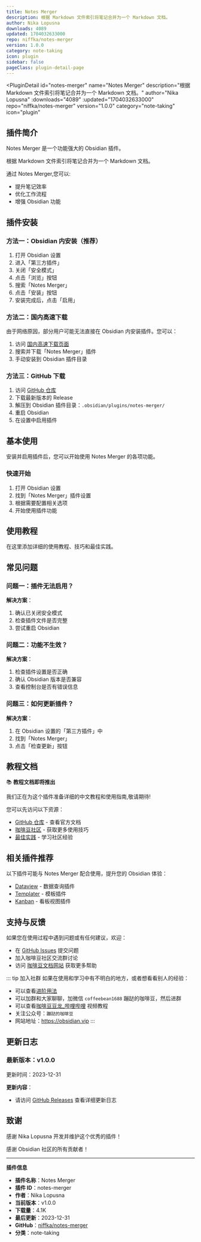 ```yaml
---
title: Notes Merger
description: 根据 Markdown 文件索引将笔记合并为一个 Markdown 文档。
author: Nika Lopusna
downloads: 4089
updated: 1704032633000
repo: niffka/notes-merger
version: 1.0.0
category: note-taking
icon: plugin
sidebar: false
pageClass: plugin-detail-page
---
```


<PluginDetail
  id="notes-merger"
  name="Notes Merger"
  description="根据 Markdown 文件索引将笔记合并为一个 Markdown 文档。"
  author="Nika Lopusna"
  :downloads="4089"
  :updated="1704032633000"
  repo="niffka/notes-merger"
  version="1.0.0"
  category="note-taking"
  icon="plugin"
>

<!-- AUTO_GENERATED_START -->
## 插件简介

Notes Merger 是一个功能强大的 Obsidian 插件。

根据 Markdown 文件索引将笔记合并为一个 Markdown 文档。

通过 Notes Merger,您可以:

- 提升笔记效率
- 优化工作流程
- 增强 Obsidian 功能

<!-- AUTO_GENERATED_END -->

<!-- AUTO_GENERATED_START -->
## 插件安装

### 方法一：Obsidian 内安装（推荐）

1. 打开 Obsidian 设置
2. 进入「第三方插件」
3. 关闭「安全模式」
4. 点击「浏览」按钮
5. 搜索「Notes Merger」
6. 点击「安装」按钮
7. 安装完成后，点击「启用」

### 方法二：国内高速下载

由于网络原因，部分用户可能无法直接在 Obsidian 内安装插件。您可以：

1. 访问 [国内高速下载页面](/zh/documentation/obsidian-plugins-download.html)
2. 搜索并下载「Notes Merger」插件
3. 手动安装到 Obsidian 插件目录

### 方法三：GitHub 下载

1. 访问 [GitHub 仓库](https://github.com/niffka/notes-merger)
2. 下载最新版本的 Release
3. 解压到 Obsidian 插件目录：`.obsidian/plugins/notes-merger/`
4. 重启 Obsidian
5. 在设置中启用插件

## 基本使用

安装并启用插件后，您可以开始使用 Notes Merger 的各项功能。

### 快速开始

1. 打开 Obsidian 设置
2. 找到「Notes Merger」插件设置
3. 根据需要配置相关选项
4. 开始使用插件功能

<!-- AUTO_GENERATED_END -->

<!-- CUSTOM_CONTENT_START:tutorial -->
## 使用教程

在这里添加详细的使用教程、技巧和最佳实践。

<!-- CUSTOM_CONTENT_END:tutorial -->

<!-- SHARED_CONTENT_START -->
## 常见问题

### 问题一：插件无法启用？

**解决方案**：
1. 确认已关闭安全模式
2. 检查插件文件是否完整
3. 尝试重启 Obsidian

### 问题二：功能不生效？

**解决方案**：
1. 检查插件设置是否正确
2. 确认 Obsidian 版本是否兼容
3. 查看控制台是否有错误信息

### 问题三：如何更新插件？

**解决方案**：
1. 在 Obsidian 设置的「第三方插件」中
2. 找到「Notes Merger」
3. 点击「检查更新」按钮

## 教程文档

📚 **教程文档即将推出**

我们正在为这个插件准备详细的中文教程和使用指南,敬请期待!

您可以先访问以下资源：
- [GitHub 仓库](https://github.com/niffka/notes-merger) - 查看官方文档
- [咖啡豆社区](/zh/bases/) - 获取更多使用技巧
- [最佳实践](/zh/best-practices/) - 学习社区经验

## 相关插件推荐

以下插件可能与 Notes Merger 配合使用，提升您的 Obsidian 体验：

- [Dataview](/zh/plugins/dataview.html) - 数据查询插件
- [Templater](/zh/plugins/templater-obsidian.html) - 模板插件
- [Kanban](/zh/plugins/obsidian-kanban.html) - 看板视图插件

## 支持与反馈

如果您在使用过程中遇到问题或有任何建议，欢迎：

- 在 [GitHub Issues](https://github.com/niffka/notes-merger/issues) 提交问题
- 加入咖啡豆社区交流群讨论
- 访问 [咖啡豆文档网站](https://obsidian.vip) 获取更多帮助

::: tip 加入社群
如果在使用和学习中有不明白的地方，或者想看看别人的经验：
- 可以查看[进阶用法](/zh/advanced)
- 可以加群和大家聊聊，加微信 `coffeebean1688` 蹦跶的咖啡豆，然后进群
- 可以查看[咖啡豆豆龙_哔哩哔哩](https://space.bilibili.com/618777356) 视频教程
- 关注公众号：`蹦跶的咖啡豆`
- 网站地址：https://obsidian.vip
:::
<!-- SHARED_CONTENT_END -->

<!-- AUTO_GENERATED_START -->
## 更新日志

### 最新版本：v1.0.0

更新时间：2023-12-31

**更新内容**：
- 请访问 [GitHub Releases](https://github.com/niffka/notes-merger/releases) 查看详细更新日志

## 致谢

感谢 Nika Lopusna 开发并维护这个优秀的插件！

感谢 Obsidian 社区的所有贡献者！

---

**插件信息**
- **插件名称**：Notes Merger
- **插件 ID**：notes-merger
- **作者**：Nika Lopusna
- **当前版本**：v1.0.0
- **下载量**：4.1K
- **最后更新**：2023-12-31
- **GitHub**：[niffka/notes-merger](https://github.com/niffka/notes-merger)
- **分类**：note-taking
<!-- AUTO_GENERATED_END -->

</PluginDetail>

